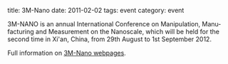 title: 3M-Nano
date: 2011-02-02 
tags: event
category: event

3M-NANO is an annual International Conference on Manipulation, Manu­facturing and Measurement on the Nanoscale, which will be held for the second time in Xi'an, China, from 29th August to 1st September 2012.

Full information on [3M-Nano webpages](http://www.3m-nano.org/2012/main/index.asp).